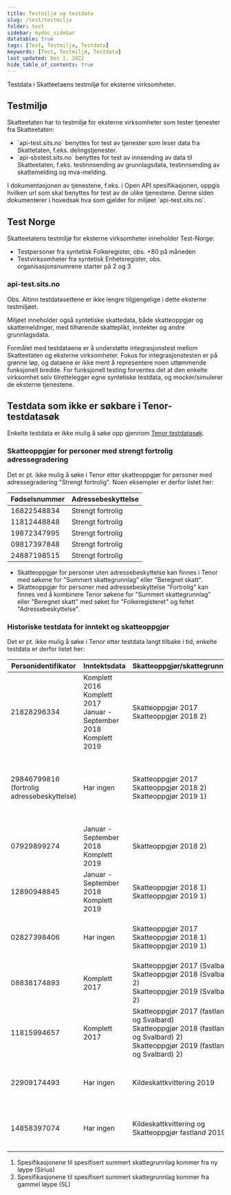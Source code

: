 ```yaml
---
title: Testmiljø og testdata
slug: /test/testmiljo
folder: test
sidebar: mydoc_sidebar
datatable: true
tags: [Test, Testmiljø, Testdata]
keywords: [Test, Testmiljø, Testdata]
last_updated: Des 1, 2022
hide_table_of_contents: true
---
```

<Summary>Testdata i Skatteetaens testmiljø for eksterne virksomheter.</Summary>

## Testmiljø

Skatteetaten har to testmiljø for eksterne virksomheter som tester tjenester fra Skatteetaten: 
* ´api-test.sits.no` benyttes for test av tjenester som leser data fra Skattetaten, f.eks. delingstjenester.
* ´api-sbstest.sits.no` benyttes for test av innsending av data til Skatteetaten, f.eks. testinnsending av grunnlagsdata, testinnsending av skattemelding og mva-melding.

I dokumentasjonen av tjenestene, f.eks. i Open API spesifikasjonen, oppgis hvilken url som skal benyttes for test av de ulike tjenestene.
Denne siden dokumenterer i hovedsak hva som gjelder for miljøet ´api-test.sits.no`.

## Test Norge
Skatteetatens testmiljø for eksterne virksomheter inneholder Test-Norge:

* Testpersoner fra syntetisk Folkeregister, obs. +80 på måneden
* Testvirksomheter fra syntetisk Enhetsregister, obs. organisasjonsnumrene starter på 2 og 3

### api-test.sits.no

Obs. Altinn testdatasettene er ikke lengre tilgjengelige i dette eksterne testmiljøet. 

Miljøet inneholder også syntetiske skattedata, både skatteoppgjør og skattemeldinger, med tilhørende skatteplikt, inntekter og andre grunnlagsdata.

Formålet med testdataene er å understøtte integrasjonstest mellom Skatteetaten og eksterne virksomheter. Fokus for integrasjonstesten er på grønne løp, og dataene er ikke ment å representere noen uttømmende funksjonell bredde. For funksjonell testing forventes det at den enkelte virksomhet selv tilrettelegger egne syntetiske testdata, og mocker/simulerer de eksterne tjenestene.

## Testdata som ikke er søkbare i Tenor-testdatasøk

Enkelte testdata er ikke mulig å søke opp gjennom [Tenor testdatasøk](./tenor.md).

### Skatteoppgjør for personer med strengt fortrolig adressegradering

Det er pt. ikke mulig å søke i Tenor etter skatteoppgjør for personer med adressegradering "Strengt fortrolig". Noen eksempler er derfor listet her:

| Fødselsnummer | Adressebeskyttelse |
|---| --- |
| 16822548834	| Strengt fortrolig |
| 11812448848 | Strengt fortrolig |
| 19872347995 | Strengt fortrolig |
| 09817397848 | Strengt fortrolig |
| 24887198515 | Strengt fortrolig |

* Skatteoppgjør for personer uten adressebeskyttelse kan finnes i Tenor med søkene for "Summert skattegrunnlag" eller "Beregnet skatt".
* Skatteoppgjør for personer med adressebeskyttelse "Fortrolig" kan finnes ved å kombinere Tenor søkene for "Summert skattegrunnlag" eller "Beregnet skatt" med søket for "Folkeregisteret" og feltet "Adressebeskyttelse".

### Historiske testdata for inntekt og skatteoppgjør

Det er pt. ikke mulig å søke i Tenor etter testdata langt tilbake i tid, enkelte testdata er derfor listet her:

| Personidentifikator | Inntektsdata | Skatteoppgjør/skattegrunnlag | Kommentar |
|---|---|---|---|
| 21828296334 | Komplett 2016<br /> Komplett 2017<br /> Januar - September 2018<br />Komplett 2019<br />| Skatteoppgjør 2017<br />Skatteoppgjør 2018 2) |  Tilsvarer Iver Psa Høk (01029413157) i gammelt testmiljø | 
| 29846799816 (fortrolig adressebeskyttelse) | Har ingen | Skatteoppgjør 2017<br />Skatteoppgjør 2018 2)<br />Skatteoppgjør 2019 1)| Tilsvarer Morten Minstemann Val-Aa med skjermingskode 7 (04057849687) i gammelt testmiljø | 
| 07929899274 | Januar - September 2018<br />Komplett 2019<br />| Skatteoppgjør 2018 2) | Tilsvarer Karl Karlstad (18017749532) i gammelt testmiljø |
| 12890948845 | Januar - September 2018<br />Komplett 2019<br />| Skatteoppgjør 2018 1)<br />Skatteoppgjør 2019 1)<br />| Tilsvarer Nille Psa Augestad (18018200283) i gammelt testmiljø |
| 02827398406 | Har ingen | Skatteoppgjør 2017<br />Skatteoppgjør 2018 1)<br />Skatteoppgjør 2019 1)<br />| Tilsvarer Magne Løvik (07078600378) i gammelt testmiljø |
| 08838174893 | Komplett 2017<br />| Skatteoppgjør 2017 (Svalbard)<br />Skatteoppgjør 2018 (Svalbard) 2)<br />Skatteoppgjør 2019 (Svalbard) 2) | Tilsvarer Tone Olsen (02099900434) i gammelt testmiljø |
| 11815994657 | Komplett 2017 | Skatteoppgjør 2017 (fastland og Svalbard)<br />Skatteoppgjør 2018 (fastland og Svalbard) 2)<br />Skatteoppgjør 2019 (fastland og Svalbard) 2) | Tilsvarer Nils Nilsen (02116049964) i gammelt testmiljø |
| 22909174493 | Har ingen | Kildeskattkvittering 2019 | Tilsvarer Lalla Lakerol (16127049657) i gammelt testmiljø |
| 14858397074 | Har ingen | Kildeskattkvittering og Skatteoppgjør fastland 2019 | Tilsvarer Magne Moldskred (01025102335) i gammelt testmiljø |

1) Spesifikasjonene til spesifisert summert skattegrunnlag kommer fra ny løype (Sirius) <br />
2) Spesifikasjonene til spesifisert summert skattegrunnlag kommer fra gammel løype (SL)



